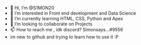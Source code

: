 - 👋 Hi, I’m @S1MON20
- 👀 I’m interested in Front end development and Data Science
- 🌱 I’m currently learning HTML, CSS, Python and Apex
- 💞️ I’m looking to collaborate on Projects
- 📫 How to reach me , idk discord? Simonsays...#9556
- im new to github and trying to learn how to use it :P

<!---
S1MON20/S1MON20 is a ✨ special ✨ repository because its `README.md` (this file) appears on your GitHub profile.
You can click the Preview link to take a look at your changes.
--->
